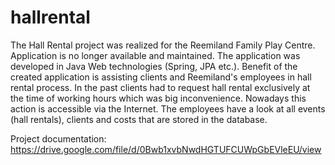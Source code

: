 # hallrental

The Hall Rental project was realized for the Reemiland Family Play Centre. Application is no longer available and maintained. The application was developed in Java Web technologies (Spring, JPA etc.). Benefit of the created application is assisting clients and Reemiland's employees in hall rental process. In the past clients had to request hall rental exclusively at the time of working hours which was big inconvenience. Nowadays this action is accessible via the Internet. The employees have a look at all events (hall rentals), clients and costs that are stored in the database.

Project documentation: https://drive.google.com/file/d/0Bwb1xvbNwdHGTUFCUWpGbEVleEU/view
